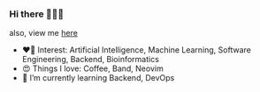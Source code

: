 ### Hi there 👋🔥✨

also, view me [here](https://hzionn.github.io)

- ❤️‍🔥 Interest: Artificial Intelligence, Machine Learning, Software Engineering, Backend, Bioinformatics
- 😍 Things I love: Coffee, Band, Neovim
- 🌱 I’m currently learning Backend, DevOps

<!--
![Top Langs](https://github-readme-stats-git-masterrstaa-rickstaa.vercel.app/api/top-langs/?username=hzionn&layout=compact&theme=transparent&hide=jupyter%20notebook,html,css&exclude_repo=Graph-Machine-Learning)
-->

<!--
[![Top Langs](https://github-readme-stats-git-masterrstaa-rickstaa.vercel.app/api/top-langs/?username=hzionn&layout=compact&theme=transparent&hide=jupyter%20notebook,html,css&exclude_repo=Graph-Machine-Learning)](https://github.com/hzionn/github-readme-stats)
![Anurag's GitHub stats](https://github-readme-stats.vercel.app/api?username=hzionn&show_icons=true&theme=transparent)
-->

<!--
**hzionn/hzionn** is a ✨ _special_ ✨ repository because its `README.md` (this file) appears on your GitHub profile.

Here are some ideas to get you started:

- 🔭 I’m currently working on ...
- 🌱 I’m currently learning ...
- 👯 I’m looking to collaborate on ...
- 🤔 I’m looking for help with ...
- 💬 Ask me about ...
- 📫 How to reach me: ...
- 😄 Pronouns: ...
- ⚡ Fun fact: ...
-->

<!--
Customize README:
https://github.com/anuraghazra/github-readme-stats
-->
